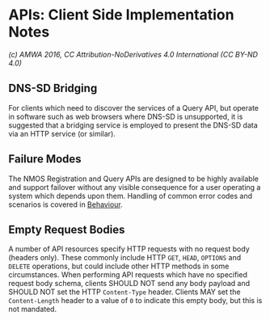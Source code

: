 # APIs: Client Side Implementation Notes

_(c) AMWA 2016, CC Attribution-NoDerivatives 4.0 International (CC BY-ND 4.0)_

## DNS-SD Bridging

For clients which need to discover the services of a Query API, but operate in software such as web browsers where DNS-SD is unsupported, it is suggested that a bridging service is employed to present the DNS-SD data via an HTTP service (or similar).

## Failure Modes

The NMOS Registration and Query APIs are designed to be highly available and support failover without any visible consequence for a user operating a system which depends upon them. Handling of common error codes and scenarios is covered in [Behaviour](Behaviour.md).

## Empty Request Bodies

A number of API resources specify HTTP requests with no request body (headers only). These commonly include HTTP `GET`, `HEAD`, `OPTIONS` and `DELETE` operations, but could include other HTTP methods in some circumstances. When performing API requests which have no specified request body schema, clients SHOULD NOT send any body payload and SHOULD NOT set the HTTP `Content-Type` header. Clients MAY set the `Content-Length` header to a value of `0` to indicate this empty body, but this is not mandated.
